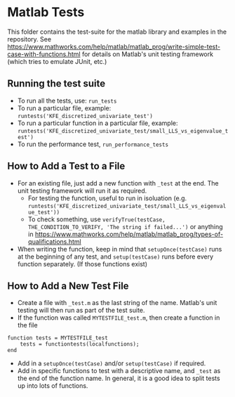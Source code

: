 # Matlab Tests
This folder contains the test-suite for the matlab library and examples in the repository.  See  https://www.mathworks.com/help/matlab/matlab_prog/write-simple-test-case-with-functions.html for details on Matlab's unit testing framework (which tries to emulate JUnit, etc.)

## Running the test suite
* To run all the tests, use: `run_tests`
* To run a particular file, example: `runtests('KFE_discretized_univariate_test')`
* To run a particular function in a particular file, example: `runtests('KFE_discretized_univariate_test/small_LLS_vs_eigenvalue_test')`
* To run the performance test, `run_performance_tests`

## How to Add a Test to a File
* For an existing file, just add a new function with `_test` at the end.  The unit testing framework will run it as required.
   * For testing the function, useful to run in isoluation (e.g. `runtests('KFE_discretized_univariate_test/small_LLS_vs_eigenvalue_test'))`
   * To check something, use `verifyTrue(testCase, THE_CONDITION_TO_VERIFY, 'The string if failed...')` or anything in https://www.mathworks.com/help/matlab/matlab_prog/types-of-qualifications.html
* When writing the function, keep in mind that `setupOnce(testCase)` runs at the beginning of any test, and `setup(testCase)` runs before every function separately.  (If those functions exist)

## How to Add a New Test File
* Create a file with `_test.m` as the last string of the name.  Matlab's unit testing will then run as part of the test suite.
* If the function was called `MYTESTFILE_test.m`, then create a function in the file
```
function tests = MYTESTFILE_test
    tests = functiontests(localfunctions);
end
```
* Add in a `setupOnce(testCase)` and/or `setup(testCase)` if required.
* Add in specific functions to test with a descriptive name, and `_test` as the end of the function name.  In general, it is a good idea to split tests up into lots of functions.
